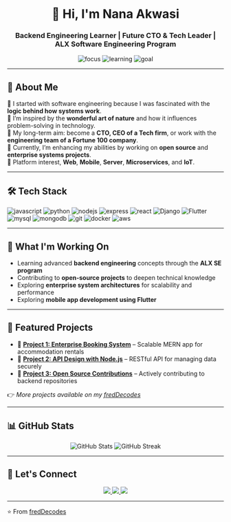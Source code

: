 <!-- PROFILE HEADER -->
<h1 align="center">👋 Hi, I'm Nana Akwasi</h1>
<h3 align="center">Backend Engineering Learner | Future CTO & Tech Leader | ALX Software Engineering Program</h3>

<p align="center">
  <img src="https://img.shields.io/badge/Focus-Backend%20Engineering-blue" alt="focus"/>
  <img src="https://img.shields.io/badge/Learning-ALX%20SE%20Program-orange" alt="learning"/>
  <img src="https://img.shields.io/badge/Goal-Aspiring%20Software%20Engineer-success" alt="goal"/>
</p>

---

<!-- ABOUT ME -->
## 🚀 About Me  

🔹 I started with software engineering because I was fascinated with the **logic behind how systems work**.  
🔹 I’m inspired by the **wonderful art of nature** and how it influences problem-solving in technology.  
🔹 My long-term aim: become a **CTO, CEO of a Tech firm**, or work with the **engineering team of a Fortune 100 company**.  
🔹 Currently, I’m enhancing my abilities by working on **open source** and **enterprise systems projects**.  
🔹 Platform interest, **Web**, **Mobile**, **Server**, **Microservices**, and **IoT**.

---

<!-- TECH STACK -->
## 🛠️ Tech Stack  

<p>
  <!-- Languages -->
  <img src="https://img.shields.io/badge/Code-JavaScript-yellow?style=flat&logo=javascript" alt="javascript"/>
  <img src="https://img.shields.io/badge/Code-Python-blue?style=flat&logo=python" alt="python"/>
<!--   <img src="https://img.shields.io/badge/Code-C%20Language-grey?style=flat&logo=c" alt="c"/> -->

  <!-- Frameworks -->
  <img src="https://img.shields.io/badge/Framework-Node.js-green?style=flat&logo=node.js" alt="nodejs"/>
  <img src="https://img.shields.io/badge/Framework-Express.js-lightgrey?style=flat&logo=express" alt="express"/>
  <img src="https://img.shields.io/badge/Frontend-React-blue?style=flat&logo=react" alt="react"/>
  <img src="https://img.shields.io/badge/Framwork-Django-green?style=flat&logo=django" alt="Django"/>
  <img src="https://img.shields.io/badge/Framwork-Flutter-blue?style=flat&logo=flutter" alt="Flutter"/>

  <!-- Databases -->
  <img src="https://img.shields.io/badge/Database-MySQL-orange?style=flat&logo=mysql" alt="mysql"/>
  <img src="https://img.shields.io/badge/Database-MongoDB-green?style=flat&logo=mongodb" alt="mongodb"/>

  <!-- Tools -->
  <img src="https://img.shields.io/badge/Tools-Git-black?style=flat&logo=git" alt="git"/>
  <img src="https://img.shields.io/badge/Tools-Docker-blue?style=flat&logo=docker" alt="docker"/>
  <img src="https://img.shields.io/badge/Cloud-AWS-orange?style=flat&logo=amazon-aws" alt="aws"/>
</p>

---

<!-- CURRENT WORK -->
## 🌱 What I'm Working On  

- Learning advanced **backend engineering** concepts through the **ALX SE program**  
- Contributing to **open-source projects** to deepen technical knowledge  
- Exploring **enterprise system architectures** for scalability and performance  
- Exploring **mobile app development using Flutter**  

---

<!-- PROJECTS -->
## 📂 Featured Projects  

- 🔹 [**Project 1: Enterprise Booking System**](#) – Scalable MERN app for accommodation rentals  
- 🔹 [**Project 2: API Design with Node.js**](#) – RESTful API for managing data securely  
- 🔹 [**Project 3: Open Source Contributions**](#) – Actively contributing to backend repositories  

👉 *More projects available on my [fredDecodes](https://github.com/freddecodes?tab=repositories)*  

---

<!-- GITHUB STATS -->
## 📊 GitHub Stats  

<p align="center">
  <img src="https://github-readme-stats.vercel.app/api?username=fredDecodes&show_icons=true&theme=radical" alt="GitHub Stats"/>
  <img src="https://github-readme-streak-stats.herokuapp.com/?user=fredDecodes&theme=radical" alt="GitHub Streak"/>
</p>

---

<!-- CONNECT -->
## 🤝 Let's Connect  

<p align="center">
  <a href="https://www.linkedin.com/in/freddecodes" target="_blank">
    <img src="https://img.shields.io/badge/LinkedIn-Connect-blue?logo=linkedin"/>
  </a>
  <a href="mailto:fred0xx86@gmail.com">
    <img src="https://img.shields.io/badge/Email-Contact-red?logo=gmail"/>
  </a>
  <a href="https://yourportfolio.com" target="_blank">
    <img src="https://img.shields.io/badge/Portfolio-Visit-success?logo=react"/>
  </a>
</p>

---

⭐️ From [fredDecodes](https://github.com/freddecodes)
